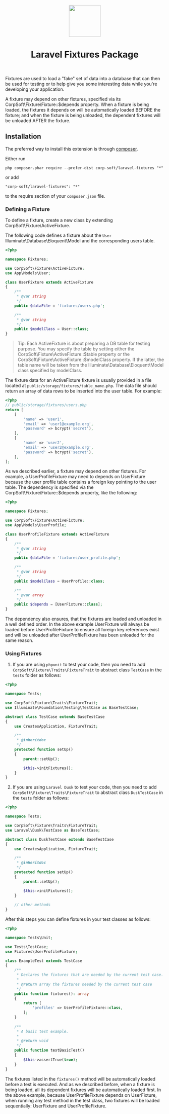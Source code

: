 <p align="center">
    <img src="https://avatars1.githubusercontent.com/u/33844443" height="100px">
    <h1 align="center">Laravel Fixtures Package</h1>
    <br>
</p>

Fixtures are used to load a "fake" set of data into a database that can then be used for testing or to help give you some interesting data while you're developing your application. 

A fixture may depend on other fixtures, specified via its CorpSoft\Fixture\Fixture::$depends property. When a fixture is being loaded, the fixtures it depends on will be automatically loaded BEFORE the fixture; and when the fixture is being unloaded, the dependent fixtures will be unloaded AFTER the fixture.

Installation
------------

The preferred way to install this extension is through [composer](http://getcomposer.org/download/).

Either run

```
php composer.phar require --prefer-dist corp-soft/laravel-fixtures "*"
```

or add

```
"corp-soft/laravel-fixtures": "*"
```

to the require section of your `composer.json` file.


### Defining a Fixture

To define a fixture, create a new class by extending CorpSoft\Fixture\ActiveFixture.

The following code defines a fixture about the `User` Illuminate\Database\Eloquent\Model and the corresponding users table.

```php
<?php

namespace Fixtures;

use CorpSoft\Fixture\ActiveFixture;
use App\Models\User;

class UserFixture extends ActiveFixture
{
    /**
     * @var string
     */
    public $dataFile = 'fixtures/users.php';

    /**
     * @var string
     */
    public $modelClass = User::class;
}
``` 

> Tip: Each ActiveFixture is about preparing a DB table for testing purpose. You may specify the table by setting either the CorpSoft\Fixture\ActiveFixture::$table property or the CorpSoft\Fixture\ActiveFixture::$modelClass property. If the latter, the table name will be taken from the Illuminate\Database\Eloquent\Model class specified by modelClass.

The fixture data for an ActiveFixture fixture is usually provided in a file located at `public/storage/fixtures/table_name.php`.
The data file should return an array of data rows to be inserted into the user table. For example:

```php
<?php
// public/storage/fixtures/users.php
return [
    [
        'name' => 'user1',
        'email' => 'user1@example.org',
        'password' => bcrypt('secret'),
    ],
    [
        'name' => 'user2',
        'email' => 'user2@example.org',
        'password' => bcrypt('secret'),
    ],
];
```

As we described earlier, a fixture may depend on other fixtures. For example, a UserProfileFixture may need to depends on UserFixture because the user profile table contains a foreign key pointing to the user table. The dependency is specified via the CorpSoft\Fixture\Fixture::$depends property, like the following:

```php
<?php

namespace Fixtures;

use CorpSoft\Fixture\ActiveFixture;
use App\Models\UserProfile;

class UserProfileFixture extends ActiveFixture
{
    /**
     * @var string
     */
    public $dataFile = 'fixtures/user_profile.php';

    /**
     * @var string
     */
    public $modelClass = UserProfile::class;

    /**
     * @var array
     */
    public $depends = [UserFixture::class];
}
```

The dependency also ensures, that the fixtures are loaded and unloaded in a well defined order. In the above example UserFixture will always be loaded before UserProfileFixture to ensure all foreign key references exist and will be unloaded after UserProfileFixture has been unloaded for the same reason.

### Using Fixtures

1) If you are using `phpunit` to test your code, then you need to add `CorpSoft\Fixture\Traits\FixtureTrait` to abstract class `TestCase` in the `tests` folder as follows:
```php
<?php

namespace Tests;

use CorpSoft\Fixture\Traits\FixtureTrait;
use Illuminate\Foundation\Testing\TestCase as BaseTestCase;

abstract class TestCase extends BaseTestCase
{
    use CreatesApplication, FixtureTrait;

    /**
     * @inheritdoc
     */
    protected function setUp()
    {
        parent::setUp();

        $this->initFixtures();
    }
}
```
2) If you are using `Laravel Dusk` to test your code, then you need to add `CorpSoft\Fixture\Traits\FixtureTrait` to abstract class `DuskTestCase` in the `tests` folder as follows:

```php
<?php

namespace Tests;

use CorpSoft\Fixture\Traits\FixtureTrait;
use Laravel\Dusk\TestCase as BaseTestCase;

abstract class DuskTestCase extends BaseTestCase
{
    use CreatesApplication, FixtureTrait;

    /**
     * @inheritdoc
     */
    protected function setUp()
    {
        parent::setUp();

        $this->initFixtures();
    }
    
    // other methods
}
```

After this steps you can define fixtures in your test classes as follows:
```php
<?php

namespace Tests\Unit;

use Tests\TestCase;
use Fixtures\UserProfileFixture;

class ExampleTest extends TestCase
{
    /**
     * Declares the fixtures that are needed by the current test case.
     *
     * @return array the fixtures needed by the current test case
     */
    public function fixtures(): array
    {
        return [
            'profiles' => UserProfileFixture::class,
        ];
    }
        
    /**
     * A basic test example.
     *
     * @return void
     */
    public function testBasicTest()
    {
        $this->assertTrue(true);
    }
}
```

The fixtures listed in the `fixtures()` method will be automatically loaded before a test is executed.
And as we described before, when a fixture is being loaded, all its dependent fixtures will be automatically loaded first. In the above example, because UserProfileFixture depends on UserFixture, when running any test method in the test class, two fixtures will be loaded sequentially: UserFixture and UserProfileFixture.
